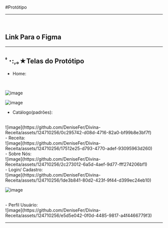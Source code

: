 
#Protótipo
<hr>

<br>

<h2>Link Para o Figma</h2>


<hr>

<h2>ﾟ･:,｡★Telas do Protótipo</h2>

- Home:
<br>

![image](https://github.com/DeniseFer/Divina-Receita/assets/124710256/81afaaab-f441-4ed7-8bf0-6257bb12eea4)


![image](https://github.com/DeniseFer/Divina-Receita/assets/124710256/ac0a6f38-2a94-4306-849b-42933684a101)
<br>
- Catálogo(padrões):
<br>
![image](https://github.com/DeniseFer/Divina-Receita/assets/124710256/0c295742-d08d-4716-82a0-bf99b8e3bf7f)

<br>
- Receita:
<br>
  ![image](https://github.com/DeniseFer/Divina-Receita/assets/124710256/17512e25-d793-4770-adef-93095963d260)

<br>
- Sobre Nós:
<br>
  ![image](https://github.com/DeniseFer/Divina-Receita/assets/124710256/2c273012-6a5d-4aef-9d77-fff274206bf1)

<br>
- Login/ Cadastro:
<br>
![image](https://github.com/DeniseFer/Divina-Receita/assets/124710256/1de3b841-80d2-423f-9f44-d399ec24eb10)

![image](https://github.com/DeniseFer/Divina-Receita/assets/124710256/d7562e29-4265-47eb-9323-9d53546eb561)

<br>
- Perfil Usuário:
<br>
  ![image](https://github.com/DeniseFer/Divina-Receita/assets/124710256/e5d5e042-0f0d-4485-9817-a4f4466779f3)


<hr>
<br>
<br>
